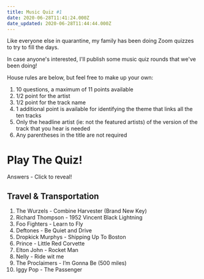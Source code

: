 ```yaml
---
title: Music Quiz #1
date: 2020-06-28T11:41:24.000Z
date_updated: 2020-06-28T11:44:44.000Z
---
```


Like everyone else in quarantine, my family has been doing Zoom quizzes to try to fill the days.

In case anyone's interested, I'll publish some music quiz rounds that we've been doing!

House rules are below, but feel free to make up your own:

1. 10 questions, a maximum of 11 points available
2. 1/2 point for the artist
3. 1/2 point for the track name
4. 1 additional point is available for identifying the theme that links all the ten tracks
5. Only the headline artist (ie: not the featured artists) of the version of the track that you hear is needed
6. Any parentheses in the title are not required

# Play The Quiz!

Answers - Click to reveal!

## Travel & Transportation

1. The Wurzels - Combine Harvester (Brand New Key)
2. Richard Thompson - 1952 Vincent Black Lightning
3. Foo Fighters - Learn to Fly
4. Deftones - Be Quiet and Drive
5. Dropkick Murphys - Shipping Up To Boston
6. Prince - Little Red Corvette
7. Elton John - Rocket Man
8. Nelly - Ride wit me
9. The Proclaimers - I’m Gonna Be (500 miles)
10. Iggy Pop - The Passenger
